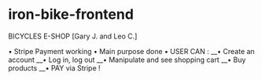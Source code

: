 # iron-bike-frontend
BICYCLES E-SHOP  [Gary J. and Leo C.]

• Stripe Payment working
• Main purpose done 
• USER CAN : 
__• Create an account
__• Log in, log out
__• Manipulate and see shopping cart
__• Buy products 
__• PAY via Stripe !

